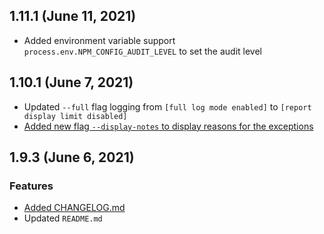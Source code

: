 ## 1.11.1 (June 11, 2021)

* Added environment variable support `process.env.NPM_CONFIG_AUDIT_LEVEL` to set the audit level

## 1.10.1 (June 7, 2021)

* Updated `--full` flag logging from `[full log mode enabled]` to `[report display limit disabled]`
* [Added new flag `--display-notes` to display reasons for the exceptions](https://github.com/jeemok/better-npm-audit/issues/32)

## 1.9.3 (June 6, 2021)

### Features

* [Added CHANGELOG.md](https://github.com/jeemok/better-npm-audit/issues/31)
* Updated `README.md`